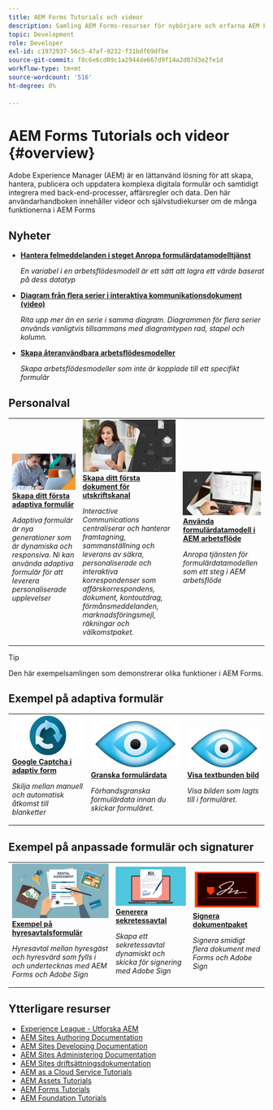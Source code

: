 ```yaml
---
title: AEM Forms Tutorials och videor
description: Samling AEM Forms-resurser för nybörjare och erfarna AEM Forms-utvecklare
topic: Development
role: Developer
exl-id: c1972937-56c5-47af-9232-f31bdf69dfbe
source-git-commit: f0c6e6cd09c1a2944de667d9f14a2d87d3e2fe1d
workflow-type: tm+mt
source-wordcount: '516'
ht-degree: 0%

---
```


# AEM Forms Tutorials och videor {#overview}

Adobe Experience Manager (AEM) är en lättanvänd lösning för att skapa, hantera, publicera och uppdatera komplexa digitala formulär och samtidigt integrera med back-end-processer, affärsregler och data. Den här användarhandboken innehåller videor och självstudiekurser om de många funktionerna i AEM Forms

## Nyheter

* **[Hantera felmeddelanden i steget Anropa formulärdatamodelltjänst](./adaptive-forms/handling-error-messages-in-invoke-fdm-step.md)**

   *En variabel i en arbetsflödesmodell är ett sätt att lagra ett värde baserat på dess datatyp*

* **[Diagram från flera serier i interaktiva kommunikationsdokument (video)](./interactive-communications/multiseriescharts.md)**

   *Rita upp mer än en serie i samma diagram. Diagrammen för flera serier används vanligtvis tillsammans med diagramtypen rad, stapel och kolumn.*

* **[Skapa återanvändbara arbetsflödesmodeller](./adaptive-forms/re-usable-aem-forms-workflow-models-article.md)**

   *Skapa arbetsflödesmodeller som inte är kopplade till ett specifikt formulär*

## Personalval

<table>
<tr>
  <td>
    <a href="./creating-your-first-adaptive-form/introduction-and-setup.md">
      <img alt="Skapa ditt första adaptiva formulär" src="./assets/afhero.png" />
    </a>
    <div>
      <a href="./creating-your-first-adaptive-form/introduction-and-setup.md">
    <strong>Skapa ditt första adaptiva formulär</strong>
    </a>
    </div>
    <p>
    <em>Adaptiva formulär är nya generationer som är dynamiska och responsiva. Ni kan använda adaptiva formulär för att leverera personaliserade upplevelser</em>
    <p>
  </td>
   <td>
    <a href="./ic-print-channel-tutorial/introduction.md">
      <img alt="Skapa ditt första dokument för utskriftskanal" src="./assets/correspondence-management1.png" />
    </a>
    <div>
      <a href="./ic-print-channel-tutorial/introduction.md">
    <strong>Skapa ditt första dokument för utskriftskanal</strong>
    </a>
    </div>
    <p>
    <em>Interactive Communications centraliserar och hanterar framtagning, sammanställning och leverans av säkra, personaliserade och interaktiva korrespondenser som affärskorrespondens, dokument, kontoutdrag, förmånsmeddelanden, marknadsföringsmejl, räkningar och välkomstpaket. </em>
    <p>
  </td>
  <td>
    <a href="./adaptive-forms/form-data-model-service-as-step-in-workflow-video-use.md">
      <img alt="Använda formulärdatamodell i AEM arbetsflöde" src="./assets/fdmlogo.png" />
    </a>
    <div>
      <a href="./adaptive-forms/form-data-model-service-as-step-in-workflow-video-use.md">
    <strong>Använda formulärdatamodell i AEM arbetsflöde</strong>
    </a>
    </div>
    <p>
    <em>Anropa tjänsten för formulärdatamodellen som ett steg i AEM arbetsflöde</em>
    <p>
  </td>
</tr>
</table>

>[!TIP]
>
>Den här exempelsamlingen som demonstrerar olika funktioner i AEM Forms.


## Exempel på adaptiva formulär

<table>
<tr>
  <td>
    <a href="https://experienceleague.adobe.com/docs/experience-manager-learn/getting-started-with-aem-headless/graphql/overview.html">
      <img alt= "Hämta i AEM Forms" src="./assets/captcha1.png" />
    </a>
    <div>
      <a href="https://forms.enablementadobe.com/content/forms/af/registerfornewsletter.html">
    <strong>Google Captcha i adaptiv form</strong>
    </a>
    </div>
    <p>
    <em> Skilja mellan manuell och automatisk åtkomst till blanketter</em>
    <p>
  </td>
  <td>
    <a href="https://forms.enablementadobe.com/content/dam/formsanddocuments/summaryscreen/jcr:content?wcmmode=disabled">
    <img alt="Förhandsgranska formulärdata" src="./assets/preview.png" />
    </a>
    <div>
    <a href="https://forms.enablementadobe.com/content/dam/formsanddocuments/summaryscreen/jcr:content?wcmmode=disabled">
    <strong>Granska formulärdata</strong>
    </a>
    </div>
    <p>
    <em>Förhandsgranska formulärdata innan du skickar formuläret.</em>
    </p>
  </td>
  <td>
    <a href="https://forms.enablementadobe.com/content/forms/af/addinlineimage.html">
      <img alt=" Textbunden bild" src="./assets/preview.png" />
    </a>
     <div>
      <a href="https://forms.enablementadobe.com/content/forms/af/addinlineimage.html">
        <strong>Visa textbunden bild</strong>
      </a>
    </div>
    <p>
    <em>Visa bilden som lagts till i formuläret.</em>
    <p>
  </td>
</tr>
</table>

## Exempel på anpassade formulär och signaturer

<table>
<tr>
  <td>
    <a href="https://forms.enablementadobe.com/content/forms/af/rentalagreement.html">
      <img alt="Hyresavtal" src="./assets/rental-agreement.png" />
    </a>
    <div>
      <a href="https://forms.enablementadobe.com/content/forms/af/rentalagreement.html">
    <strong>Exempel på hyresavtalsformulär</strong>
    </a>
    </div>
    <p>
    <em>Hyresavtal mellan hyresgäst och hyresvärd som fylls i och undertecknas med AEM Forms och Adobe Sign</em>
    <p>
  </td>
  <td>
    <a href="https://forms.enablementadobe.com/content/dam/formsanddocuments/ndawizard/jcr:content?wcmmode=disabled">
    <img alt="NDA-avtal" src="./assets/nda1.png" />
    </a>
    <div>
    <a href="https://forms.enablementadobe.com/content/dam/formsanddocuments/ndawizard/jcr:content?wcmmode=disabled">
    <strong>Generera sekretessavtal</strong>
    </a>
    </div>
    <p>
    <em>Skapa ett sekretessavtal dynamiskt och skicka för signering med Adobe Sign</em>
    </p>
  </td>
  <td>
    <a href="https://forms.enablementadobe.com/content/dam/formsanddocuments/formsandsigndemo/refinanceform/jcr:content?wcmmode=disabled">
      <img alt="Signera dokumentpaket" src="./assets/sign.png" />
    </a>
     <div>
      <a href="https://forms.enablementadobe.com/content/dam/formsanddocuments/formsandsigndemo/refinanceform/jcr:content?wcmmode=disabled">
        <strong>Signera dokumentpaket</strong>
      </a>
    </div>
    <p>
    <em>Signera smidigt flera dokument med Forms och Adobe Sign</em>
    <p>
  </td>
</tr>
</table>




## Ytterligare resurser

* [Experience League - Utforska AEM](https://experienceleague.adobe.com/#recommended/solutions/experience-manager)
* [AEM Sites Authoring Documentation](https://experienceleague.adobe.com/docs/experience-manager-65/authoring/home.html)
* [AEM Sites Developing Documentation](https://experienceleague.adobe.com/docs/experience-manager-65/developing/home.html)
* [AEM Sites Administering Documentation](https://experienceleague.adobe.com/docs/experience-manager-65/administering/home.html)
* [AEM Sites driftsättningsdokumentation](https://experienceleague.adobe.com/docs/experience-manager-65/deploying/home.html)
* [AEM as a Cloud Service Tutorials](/help/cloud-service/overview.md)
* [AEM Assets Tutorials](/help/assets/overview.md)
* [AEM Forms Tutorials](/help/forms/overview.md)
* [AEM Foundation Tutorials](/help/foundation/overview.md)
